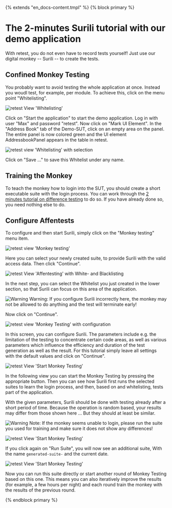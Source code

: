 {% extends "en_docs-content.tmpl" %}
{% block primary %}

The 2-minutes Surili tutorial with our demo application
=======================================================

With retest, you do not even have to record tests yourself! 
Just use our digital monkey -- Surili -- to create the tests.

Confined Monkey Testing
-----------------------

You probably want to avoid testing the whole application at once.
Instead you woudl test, for example, per module.
To achieve this, click on the menu point "Whitelisting".

![retest View 'Whitelisting'](2-min-surili-demo-tutorial-1.png)

Click on "Start the application" to start the demo application. 
Log in with user "Max" and password "retest".
Now click on "Mark UI Element". 
In the "Address Book" tab of the Demo-SUT, click on an empty area on the panel.
The entire panel is now colored green and the UI element AddressbookPanel appears in the table in retest.

![retest view 'Whitelisting' with selection](2-min-surili-demo-tutorial-2.png)

Click on "Save ..." to save this Whitelist under any name.

Training the Monkey
-------------------

To teach the monkey how to login into the SUT, you should create a short executable suite with the login process.
You can work through the [2 minutes tutorial on difference testing](2-min-diff-testing-demo-tutorial.md) to do so.
If you have already done so, you need nothing else to do.

Configure Affentests
--------------------

To configure and then start Surili, simply click on the "Monkey testing" menu item.

![retest view 'Monkey testing'](2-min-surili-demo-tutorial-3.png)

Here you can select your newly created suite, to provide Surili with the valid access data.
Then click "Continue".

![retest View 'Affentesting' with White- and Blacklisting](2-min-surili-demo-tutorial-4.png)

In the next step, you can select the Whitelist you just created in the lower section, so that Surili can focus on this area of ​​the application.

![Warning](../../icons/warning.png) Warning: If you configure Surili incorrectly here, the monkey may not be allowed to do anything and the test will terminate early!

Now click on "Continue".

![retest view 'Monkey Testing' with configuration](2-min-surili-demo-tutorial-5.png)

In this screen, you can configure Surili.
The parameters include e.g. the limitation of the testing to concentrate certain code areas,
as well as various parameters which influence the efficiency and duration of the test generation as well as the result.
For this tutorial simply leave all settings with the default values ​​and click on "Continue".

![retest View 'Start Monkey Testing'](2-min-surili-demo-tutorial-6.png)

In the following view you can start the Monkey Testing by pressing the appropriate button.
Then you can see how Surili first runs the selected suites to learn the login process,
and then, based on and whitelisting, tests part of the application.

With the given parameters, Surili should be done with testing already after a short period of time.
Because the operation is random based, your results may differ from those shown here ...
But they should at least be similar.

![Warning](../../icons/warning.png) Note: If the monkey seems unable to login, 
please run the suite you used for training and make sure it does not show any differences!

![retest View 'Start Monkey Testing'](2-min-surili-demo-tutorial-7.png)

If you click again on "Run Suite", you will now see an additional suite,
With the name `generated-suite-` and the current date.

![retest View 'Start Monkey Testing'](2-min-surili-demo-tutorial-8.png)

Now you can run this suite directly or start another round of Monkey Testing based on this one.
This means you can also iteratively improve the results (for example, a few hours per night)
and each round train the monkey with the results of the previous round.

{% endblock primary %}